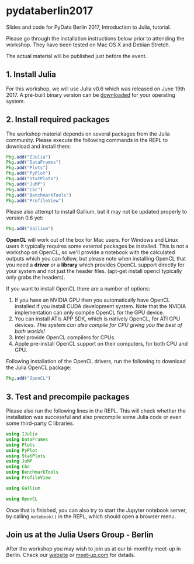 # pydataberlin2017
Slides and code for PyData Berlin 2017, Introduction to Julia, tutorial.

Please go through the installation instructions below prior to attending the
workshop. They have been tested on Mac OS X and Debian Stretch.

The actual material will be published just before the event.

## 1. Install Julia

For this workshop, we will use Julia v0.6 which was released on June 19th 2017.
A pre-built binary version can be [downloaded](https://julialang.org/downloads/)
for your operating system.

## 2. Install required packages

The workshop material depends on several packages from the Julia community.
Please execute the following commands in the REPL to download and install them:

```julia
Pkg.add("IJulia")
Pkg.add("DataFrames")
Pkg.add("Plots")
Pkg.add("PyPlot")
Pkg.add("StatPlots")
Pkg.add("JuMP")
Pkg.add("Cbc")
Pkg.add("BenchmarkTools")
Pkg.add("ProfileView")
```

Please also attempt to install Gallium, but it may not be updated properly to version 0.6 yet:

```julia
Pkg.add("Gallium")
```

**OpenCL** will work out of the box for Mac users. For Windows and Linux users it typically requires some external packages be installed. This is not a workshop on OpenCL, so we'll provide a notebook with the calculated outputs which you can follow, but please note when installing OpenCL that you need a **driver** or a **library** which provides OpenCL support directly for your system and not just the header files. (apt-get install opencl typically only grabs the headers).

If you want to install OpenCL there are a number of options:
1. If you have an NVIDIA GPU then you automatically have OpenCL installed if you install CUDA development system. Note that the NVIDIA implementation can only compile OpenCL for the GPU device.
2. You can install ATIs APP SDK, which is natively OpenCL, for ATI GPU devices. _This system can also compile for CPU giving you the best of both worlds!_
3. Intel provide OpenCL compilers for CPUs.
4. Apple pre-install OpenCL support on their computers, for both CPU and GPU.

Following installation of the OpenCL drivers, run the following to download the Julia OpenCL package:
```julia
Pkg.add("OpenCL")
```


## 3. Test and precompile packages

Please also run the following lines in the REPL. This will check whether the
installation was successful and also precompile some Julia code or even some
third-party C libraries.

```julia
using IJulia
using DataFrames
using Plots
using PyPlot
using StatPlots
using JuMP
using Cbc
using BenchmarkTools
using ProfileView
```

```julia
using Gallium
```

```julia
using OpenCL
```

Once that is finished, you can also try to start the Jupyter notebook server, by
calling `notebook()` in the REPL, which should open a browser menu.


## Join us at the Julia Users Group - Berlin

After the workshop you may wish to join us at our bi-monthly meet-up in Berlin. Check our [website](http://julia-users-berlin.github.io) or [meet-up.com](https://www.meetup.com/Julia-Users-Group/) for details.
